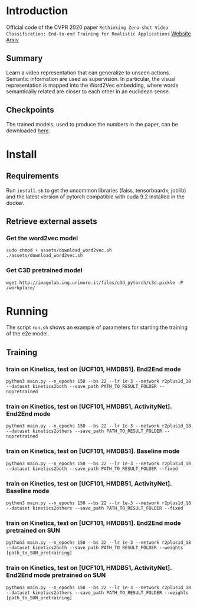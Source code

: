# Introduction

Official code of the CVPR 2020 paper 
```Rethinking Zero-shot Video Classification: End-to-end Training for Realistic Applications```
[Website](https://bbrattoli.github.io/ZeroShotVideoClassification/) [Arxiv](https://arxiv.org/abs/2003.01455)

<!---## Rethinking Zero-shot Video Classification: End-to-end Training for Realistic Applications-->
## Summary

Learn a video representation that can generalize to unseen actions. 
Semantic information are used as supervision. In particular, the visual representation is mapped into the Word2Vec embedding, where words semantically related are closer to each other in an euclidean sense.

## Checkpoints
The trained models, used to produce the numbers in the paper, can be downloaded [here](https://drive.google.com/open?id=1OR89Z4GxxQOuOw376sc0Db9lBU0TxKWb).

# Install
## Requirements
Run `install.sh` to get the uncommon libraries (faiss, tensorboardx, joblib) and the latest version of pytorch compatible with cuda 9.2 installed in the docker.

## Retrieve external assets
### Get the word2vec model
```
sudo chmod + assets/download_word2vec.sh
./assets/download_word2vec.sh
```

### Get C3D pretrained model
```
wget http://imagelab.ing.unimore.it/files/c3d_pytorch/c3d.pickle -P /workplace/
```

# Running
The script `run.sh` shows an example of parameters for starting the training of the e2e model.

## Training

### train on Kinetics, test on [UCF101, HMDB51]. End2End mode
```
python3 main.py --n_epochs 150 --bs 22 --lr 1e-3 --network r2plus1d_18 --dataset kinetics2both --save_path PATH_TO_RESULT_FOLDER --nopretrained
```

### train on Kinetics, test on [UCF101, HMDB51, ActivityNet]. End2End mode
```
python3 main.py --n_epochs 150 --bs 22 --lr 1e-3 --network r2plus1d_18 --dataset kinetics2others --save_path PATH_TO_RESULT_FOLDER --nopretrained
```

### train on Kinetics, test on [UCF101, HMDB51]. Baseline mode
```
python3 main.py --n_epochs 150 --bs 22 --lr 1e-3 --network r2plus1d_18 --dataset kinetics2both --save_path PATH_TO_RESULT_FOLDER --fixed  
```

### train on Kinetics, test on [UCF101, HMDB51, ActivityNet]. Baseline mode
```
python3 main.py --n_epochs 150 --bs 22 --lr 1e-3 --network r2plus1d_18 --dataset kinetics2others --save_path PATH_TO_RESULT_FOLDER --fixed  
```

### train on Kinetics, test on [UCF101, HMDB51]. End2End mode pretrained on SUN
```
python3 main.py --n_epochs 150 --bs 22 --lr 1e-3 --network r2plus1d_18 --dataset kinetics2both --save_path PATH_TO_RESULT_FOLDER --weights [path_to_SUN_pretraining]
```

### train on Kinetics, test on [UCF101, HMDB51, ActivityNet]. End2End mode pretrained on SUN
```
python3 main.py --n_epochs 150 --bs 22 --lr 1e-3 --network r2plus1d_18 --dataset kinetics2others --save_path PATH_TO_RESULT_FOLDER --weights [path_to_SUN_pretraining]
```

